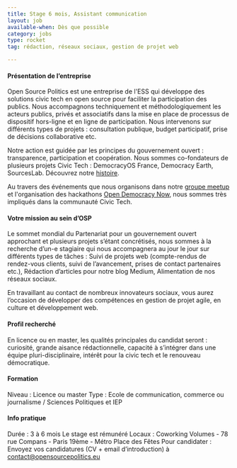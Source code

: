```yaml
---
title: Stage 6 mois, Assistant communication
layout: job
available-when: Dès que possible
category: jobs
type: rocket
tag: rédaction, réseaux sociaux, gestion de projet web

---
```


#### Présentation de l’entreprise 
Open Source Politics est une entreprise de l'ESS qui développe des solutions civic tech en open source pour faciliter la participation des publics. Nous accompagnons techniquement et méthodologiquement les acteurs publics, privés et associatifs dans la mise en place de processus de dispositif hors-ligne et en ligne de participation. Nous intervenons sur différents types de projets : consultation publique, budget participatif, prise de décisions collaborative etc.


Notre action est guidée par les principes du gouvernement ouvert : transparence, participation et coopération. Nous sommes co-fondateurs de plusieurs projets Civic Tech : DemocracyOS France, Democracy Earth, SourcesLab. Découvrez notre [histoire](https://medium.com/open-source-politics/notre-histoire-c61bbec90334#.bmus5b392).  


Au travers des événements que nous organisons dans notre [groupe meetup](http://www.meetup.com/open-source-politics/) et l'organisation des hackathons [Open Democracy Now](http://opendemocracynow.net/), nous sommes très impliqués dans la communauté Civic Tech.


#### Votre mission au sein d’OSP
Le sommet mondial du Partenariat pour un gouvernement ouvert approchant et plusieurs projets s’étant concrétisés, nous sommes à la recherche d’un-e stagiaire qui nous accompagnera au jour le jour sur différents types de tâches : 
Suivi de projets web (compte-rendus de rendez-vous clients, suivi de l’avancement, prises de contact partenaires etc.), 
Rédaction d’articles pour notre blog Medium,
Alimentation de nos réseaux sociaux. 


En travaillant au contact de nombreux innovateurs sociaux, vous aurez l’occasion de développer des compétences en gestion de projet agile, en culture et développement web. 


#### Profil recherché
En licence ou en master, les qualités principales du candidat seront : 
curiosité,
grande aisance rédactionnelle,
capacité à s’intégrer dans une équipe pluri-disciplinaire,
intérêt pour la civic tech et le renouveau démocratique. 


#### Formation
Niveau : Licence ou master
Type : Ecole de communication, commerce ou journalisme / Sciences Politiques et IEP


#### Info pratique
Durée : 3 à 6 mois
Le stage est rémunéré
Locaux : Coworking Volumes - 78 rue Compans - Paris 19ème - Métro Place des Fêtes
Pour candidater : Envoyez vos candidatures (CV + email d’introduction) à contact@opensourcepolitics.eu 


